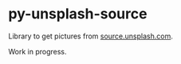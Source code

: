 # py-unsplash-source

Library to get pictures from [source.unsplash.com](https://source.unsplash.com/).

Work in progress.